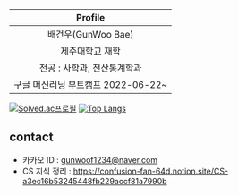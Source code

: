 |Profile|
|:-----:|
|배건우(GunWoo Bae)|
|제주대학교 재학|
|전공 : 사학과, 전산통계학과|
|구글 머신러닝 부트캠프 2022-06-22~|
[![Solved.ac프로필](http://mazassumnida.wtf/api/v2/generate_badge?boj=gunwoof)](https://solved.ac/gunwoof)
[![Top Langs](https://github-readme-stats.vercel.app/api/top-langs/?username=gunwoof)](https://github.com/gunwoof/github-readme-stats)


## contact 

- 카카오 ID : gunwoof1234@naver.com
- CS 지식 정리 : https://confusion-fan-64d.notion.site/CS-a3ec16b53245448fb229accf81a7990b

<!--
**gunwoof/gunwoof** is a ✨ _special_ ✨ repository because its `README.md` (this file) appears on your GitHub profile.

Here are some ideas to get you started:

- 🔭 I’m currently working on ...
- 🌱 I’m currently learning ...
- 👯 I’m looking to collaborate on ...
- 🤔 I’m looking for help with ...
- 💬 Ask me about ...
- 📫 How to reach me: ...
- 😄 Pronouns: ...
- ⚡ Fun fact: ...
-->
